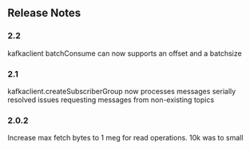 ## Release Notes

### 2.2

kafkaclient batchConsume can now supports an offset and a batchsize

### 2.1

kafkaclient.createSubscriberGroup now processes messages serially
resolved issues requesting messages from non-existing topics

### 2.0.2

Increase max fetch bytes to 1 meg for read operations.  10k was to small
